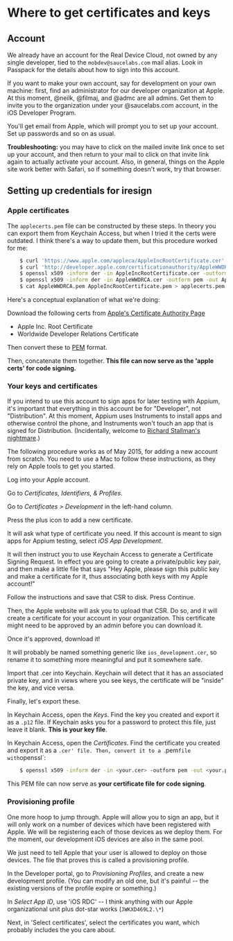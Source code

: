 # Where to get certificates and keys

## Account

We already have an account for the Real Device Cloud, not owned by any single developer, tied to the
`mobdev@saucelabs.com` mail alias. Look in Passpack for the details about how to sign into this account.

If you want to make your own account, say for development on your
own machine: first, find an administrator for our developer organization at
Apple. At this moment, @neilk, @filmaj, and @admc are all admins. Get them to 
invite you to the organization under your @saucelabs.com account, in the iOS Developer Program.

You'll get email from Apple, which will prompt you to set up your account. Set up passwords and 
so on as usual.

**Troubleshooting:** you may have to click on 
the mailed invite link once to set up your account, and then return to your mail to click 
on that invite link again to actually activate your account. Also, in general, things on the Apple site
work better with Safari, so if something doesn't work, try that browser.

## Setting up credentials for iresign

### Apple certificates

The `applecerts.pem` file can be constructed by these steps. In theory you can export them from 
Keychain Access, but when I tried it the certs were outdated. I think there's a way to update 
them, but this procedure worked for me:

```bash
    $ curl 'https://www.apple.com/appleca/AppleIncRootCertificate.cer' > AppleIncRootCertificate.cer
    $ curl 'http://developer.apple.com/certificationauthority/AppleWWDRCA.cer' > AppleWWDRCA.cer
    $ openssl x509 -inform der -in AppleIncRootCertificate.cer -outform pem -out AppleIncRootCertificate.pem
    $ openssl x509 -inform der -in AppleWWDRCA.cer -outform pem -out AppleWWDRCA.pem
    $ cat AppleWWDRCA.pem AppleIncRootCertificate.pem > applecerts.pem
```

Here's a conceptual explanation of what we're doing:

Download the following certs from [Apple's Certificate Authority Page](https://www.apple.com/certificateauthority/)

* Apple Inc. Root Certificate
* Worldwide Developer Relations Certificate

Then convert these to [PEM](http://en.wikipedia.org/wiki/Privacy-enhanced_Electronic_Mail) format.

Then, concatenate them together. **This file can now serve as the 'apple certs' for code signing.**

### Your keys and certificates

If you intend to use this account to sign apps for later testing with Appium, it's important that 
everything in this account be for "Developer", not "Distribution". At this moment, Appium uses 
Instruments to install apps and otherwise control the phone, and Instruments won't touch an app that
is signed for Distribution. (Incidentally, welcome to [Richard Stallman's nightmare](http://www.gnu.org/philosophy/right-to-read.en.html).)

The following procedure works as of May 2015, for adding a new account from scratch. You need to use a Mac to follow
these instructions, as they rely on Apple tools to get you started.

Log into your Apple account.

Go to *Certificates, Identifiers, & Profiles*.

Go to *Certificates > Development* in the left-hand column.

Press the plus icon to add a new certificate.

It will ask what type of certificate you need. If this account is meant to sign apps for Appium testing, 
select *iOS App Development*.

It will then instruct you to use Keychain Access to generate a Certificate Signing Request. In effect you are 
going to create a private/public key pair, and then make a little file that says "Hey Apple, please sign this public key 
and make a certificate for it, thus associating both keys with my Apple account!"

Follow the instructions and save that CSR to disk. Press Continue.

Then, the Apple website will ask you to upload that CSR. Do so, and it will create a certificate for your account in your
organization. This certificate might need to be approved by an admin before you can download it.

Once it's approved, download it!

It will probably be named something generic like `ios_development.cer`, so rename it to something more meaningful and
put it somewhere safe.

Import that .cer into Keychain. Keychain will detect that it has an associated private key, and 
in views where you see keys, the certificate will be "inside" the key, and vice versa.

Finally, let's export these.

In Keychain Access, open the *Keys*. Find the key you created and export it as a `.p12` file. If Keychain asks you for
a password to protect this file, just leave it blank. **This is your key file**.

In Keychain Access, open the *Certificates*. Find the certificate you created and export it as a `.cer' file. Then,
convert it to a `.pem` file with `openssl`:

```bash
    $ openssl x509 -inform der -in <your.cer> -outform pem -out <your.pem>
```

This PEM file can now serve as **your certificate file for code signing**.

### Provisioning profile

One more hoop to jump through. Apple will allow you to sign an app, but it will only work on a number of devices which
have been registered with Apple. We will be registering each of those devices as we deploy them. For the moment, our
development iOS devices are also in the same pool.

We just need to tell Apple that your user is allowed to deploy on those devices. The file that proves this is 
called a provisioning profile.

In the Developer portal, go to *Provisioning Profiles*, and create a new development profile. (You can modify an old one, but it's
painful -- the existing versions of the profile expire or something.)

In *Select App ID*, use 'iOS RDC' -- I think anything with our Apple organizational unit plus dot-star works (`JWKXD469L2.\*`)

Next, in 'Select certificates', select the certificates you want, which probably includes the  you care about.



